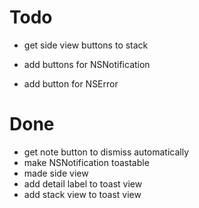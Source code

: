 # Todo
- get side view buttons to stack

- add buttons for NSNotification
- add button for NSError

# Done
- get note button to dismiss automatically
- make NSNotification toastable
- made side view
- add detail label to toast view
- add stack view to toast view
